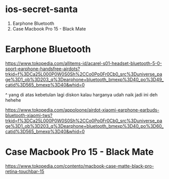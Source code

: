 # ios-secret-santa

1. Earphone Bluetooth
2. Case Macbook Pro 15 - Black Mate


# Earphone Bluetooth
https://www.tokopedia.com/allitems-id/acarel-s01-headset-bluetooth-5-0-sport-earphone-handsfree-airdots?trkid=f%3DCa25L000P0W0S0Sh%2CCo0Po0Fr0Cb0_src%3Duniverse_page%3D1_ob%3D203_q%3Dearphone+bluetooth_bmexp%3D40_po%3D49_catid%3D565_bmexp%3D40&whid=0

^ yang di atas kebetulan lagi diskon kalau harganya udah naik jadi ini deh hehehe 

https://www.tokopedia.com/appoloone/airdot-xiaomi-earphone-earbuds-bluetooth-xiaomi-tws?trkid=f%3DCa25L000P0W0S0Sh%2CCo0Po0Fr0Cb0_src%3Duniverse_page%3D1_ob%3D203_q%3Dearphone+bluetooth_bmexp%3D40_po%3D60_catid%3D565_bmexp%3D40&whid=0 


# Case Macbook Pro 15 - Black Mate
https://www.tokopedia.com/contento/macbook-case-matte-black-pro-retina-touchbar-15
